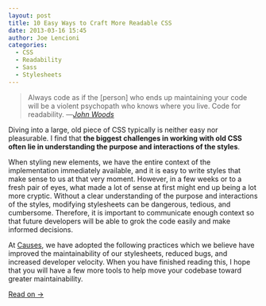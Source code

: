 ```yaml
---
layout: post
title: 10 Easy Ways to Craft More Readable CSS
date: 2013-03-16 15:45
author: Joe Lencioni
categories:
  - CSS
  - Readability
  - Sass
  - Stylesheets
---
```


> Always code as if the [person] who ends up maintaining your code will be a
> violent psychopath who knows where you live. Code for readability.
> —<cite>[John Woods](https://groups.google.com/d/msg/comp.lang.c++/rYCO5yn4lXw/oITtSkZOtoUJ)</cite>

Diving into a large, old piece of CSS typically is neither easy nor
pleasurable. I find that **the biggest challenges in working with old CSS often
lie in understanding the purpose and interactions of the styles**.

When styling new elements, we have the entire context of the implementation
immediately available, and it is easy to write styles that make sense to us at
that very moment. However, in a few weeks or to a fresh pair of eyes, what made
a lot of sense at first might end up being a lot more cryptic. Without a clear
understanding of the purpose and interactions of the styles, modifying
stylesheets can be dangerous, tedious, and cumbersome. Therefore, it is
important to communicate enough context so that future developers will be able
to grok the code easily and make informed decisions.

At [Causes](http://www.causes.com/), we have adopted the following practices
which we believe have improved the maintainability of our stylesheets, reduced
bugs, and increased developer velocity. When you have finished reading this, I
hope that you will have a few more tools to help move your codebase toward
greater maintainability.

[Read on &rarr;](http://joelencioni.com/blog/2013/03/16/10-easy-ways-to-craft-more-readable-css/)
